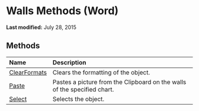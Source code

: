 
# Walls Methods (Word)

 **Last modified:** July 28, 2015


## Methods



|**Name**|**Description**|
|:-----|:-----|
| [ClearFormats](70ca549c-fe9b-9165-9af1-f518f4d1bb5f.md)|Clears the formatting of the object.|
| [Paste](f723f84b-4193-fd57-3e32-5134034482c1.md)|Pastes a picture from the Clipboard on the walls of the specified chart. |
| [Select](c82a20dc-da21-2582-58cb-d44665b5476f.md)|Selects the object.|
